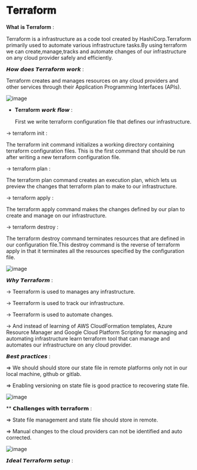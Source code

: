 #  𝐓𝐞𝐫𝐫𝐚𝐟𝐨𝐫𝐦


𝐖𝐡𝐚𝐭 𝐢𝐬 𝐓𝐞𝐫𝐫𝐚𝐟𝐨𝐫𝐦 :

Terraform is a infrastructure as a code tool created by HashiCorp.Terraform primarily used to automate various infrastructure tasks.By using terraform we can create,manage,tracks and automate changes of our infrastructure on any cloud provider safely and efficiently.

𝙃𝙤𝙬 𝙙𝙤𝙚𝙨 𝙏𝙚𝙧𝙧𝙖𝙛𝙤𝙧𝙢 𝙬𝙤𝙧𝙠 :

Terraform creates and manages resources on any cloud providers and other services through their Application Programming Interfaces (APIs).

![image](https://github.com/user-attachments/assets/7061433a-4fd5-4084-9357-2fc141585550)


* 𝐓𝐞𝐫𝐫𝐚𝐟𝐨𝐫𝐦 𝙬𝙤𝙧𝙠 𝙛𝙡𝙤𝙬 :

  First we write terraform configuration file that defines our infrastructure.
  
-> terraform init :

The terraform init command initializes a working directory containing terraform configuration files. This is the first command that should be run after writing a new terraform configuration file.


-> terraform plan :

The terraform plan command creates an execution plan, which lets us preview the changes that terraform plan to make to our infrastructure.


-> terraform apply : 

The terraform apply command makes the changes defined by our plan to create and manage on our infrastructure.


-> terraform destroy :

The terraform destroy command terminates resources that are defined in our configuration file.This destroy command is the reverse of terraform apply in that it terminates all the resources specified by the configuration file.

![image](https://github.com/user-attachments/assets/8bb8f884-0d58-4085-abdd-145f858c309a)


𝙒𝙝𝙮 𝙏𝙚𝙧𝙧𝙖𝙛𝙤𝙧𝙢 : 

-> Teerraform is used to manages any infrastructure.

-> Teerraform is used to track our infrastructure.

-> Teerraform is used to automate changes.

-> And instead of learning of AWS CloudFormation templates, Azure Resource Manager and Google Cloud Platform Scripting for managing and automating infrastructure learn terraform tool that can manage and automates our infrastructure on any cloud provider.


𝘽𝙚𝙨𝙩 𝙥𝙧𝙖𝙘𝙩𝙞𝙘𝙚𝙨 :

=> We should should store our state file in remote platforms only not in our local machine, github or gitlab.

=> Enabling versioning on state file is good practice to recovering state file.


![image](https://github.com/user-attachments/assets/c5521980-37da-4de2-baf3-45f384b9e4ab)






** 𝗖𝗵𝗮𝗹𝗹𝗲𝗻𝗴𝗲𝘀 𝘄𝗶𝘁𝗵 𝘁𝗲𝗿𝗿𝗮𝗳𝗼𝗿𝗺 :

=> State file management and state file should store in remote.

=> Manual changes to the cloud providers can not be identified and auto corrected.


![image](https://github.com/user-attachments/assets/42a66fa1-e8ee-4695-8af1-29e091baf9d5)


𝙄𝙙𝙚𝙖𝙡 𝙏𝙚𝙧𝙧𝙖𝙛𝙤𝙧𝙢 𝙨𝙚𝙩𝙪𝙥 : 




